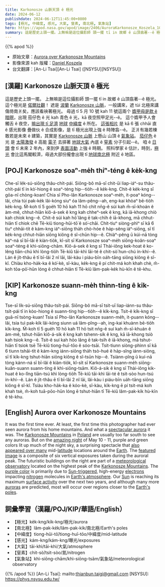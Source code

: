 ```yaml
---
title: Karkonosze 山脈天頂 ê 極光
date: 2024-06-12
publishdate: 2024-06-12T11:45:00+0800
tags: [極光, 中緯度, 感光, 大氣, 窒素, 南北極, 氣象站]
hero: https://apod.nasa.gov/apod/image/2406/AuroraKarkonosze_Koszela_1080.jpg
summary: 這是歷史上頭一擺。上無嘛是這位攝影師 頭一擺 tī in 故鄉 ê 山頂翕著--ê 極光。
---
```


{{% apod %}}

- 原始文章：[Aurora over Karkonosze Mountains](https://apod.nasa.gov/apod/ap240612.html)
- 影像來源 kah 版權：[Daniel Koszela](https://www.instagram.com/danielkoszelaphotography/)
- 台文翻譯：[An-Li Tsai][An-Li Tsai] ([NSYSU][NSYSU])

## [漢羅] Karkonosze 山脈天頂 ê 極光
這是歷史上頭一擺。
上無嘛是這位攝影師 頭一擺 tī in 故鄉 ê 山頂翕著--ê 極光。
這个極光是 [偌爾壯觀][spectacular aurora]！
遮是 [波蘭][Poland] [Karkonosze 山脈][Karkonosze Mountains]，一般講來，遮 tùi 北極來講傷倚南爿矣，應該看袂著極光。
毋過 tī 5 月 10 號 kah 11 號這兩个 [媠甲毋是款 ê 暗暝][amazing night]，出現 茄仔色 ê 光 kah 青色 ê 光，kā 夜空照甲足光--ê。
這个媠甲予人會觸舌 ê 夜空，[嘛出現 tī 足濟][also appeared over many] [地球][Earth] [中緯度][latitude] ê 所在。
[這張相片][featured image] 是 kā 6 張 chhāi 直 ê 感光影像 疊做伙 ê 合成影像，是 tī 極光出現上強 ê 時陣翕--ê。
正爿有幾若棟敢若是未來 ê 建築，其實是 [Karkonosze 山脈][Karkonosze Mountains] 上懸山 山頂 ê [氣象站][meteorological observatory]。
[茄仔色][purple color] ê 光 是 [太陽激發][Sun-triggered] ê 高能 [電子][electrons] 去挵著 [地球大氣][Earth's atmosphere] 內底 ê [窒素][nitrogen] 分子引起--ê。
咱 ê [日頭][Sun] 會 tī 未來 2 年內，來到伊 [表面活動][surface activity] 上強 ê 時期。
照科學家 ê 估計，時到，[極光][auroras] 會比這馬閣較濟，毋過大部份攏會出現 tī [地球南北極][Earth's poles] 附近 ê 地區。

## [POJ] Karkonosze soaⁿ-me̍h thiⁿ-téng ê ke̍k-kng
Che-sī le̍k-sú-siōng thâu-chi̍t-pái.
Siōng-bô mā-sī chit-ūi liap-iáⁿ-su thâu-chi̍t-pái tī in kò͘-hiong ê soaⁿ-téng hip--tio̍h--ê ke̍k-kng.
Chit-ê ke̍k-kng sī gōa-nī chòng-koan!
Chia sī Pho-lân Karkonosze soaⁿ-me̍h, it-poaⁿ kóng--lâi, chia tùi pak-ke̍k lâi-kóng siuⁿ óa lâm-pêng--ah, eng-kai khòaⁿ bē-tio̍h ke̍k-kng.
M̄-koh tī 5 goe̍h 10 hō kah 11 hō chit nn̄g-ê súi kah m̄-sī-khoán ê àm-mê, chhut-hiān kiô-á-sek ê kng kah chheⁿ-sek ê kng, kā iā-khong chiò kah chiok kng--ê.
Chit-ê súi kah hō͘ lâng ē tak-chi̍h ê iā-khong, mā chhut-hiān tī chiok chē Tē-kiû tiong-hūi-tō͘ ê só͘-chāi.
Chit-tiuⁿ siòng-phìⁿ sī kā 6 tiuⁿ chhāi-ti̍t ê kám-kng iáⁿ-siōng tha̍h chò-hóe ê ha̍p-sêng iáⁿ-siōng, sī tī ke̍k-kng chhut-hiān siōng kiông ê sî-chūn hip--ê.
Chiàⁿ-pêng ū kúi-nā tòng káⁿ-ná sī bī-lâi ê kiàn-tio̍k, kî-si̍t sī Karkonosze soaⁿ-me̍h siōng-koân-soaⁿ soaⁿ-téng ê khì-siōng-chām.
Kiô-á-sek ê kng sī Thài-iông kek-hoat ê ko-lêng tiān-chú khì lòng-tio̍h Tē-kiû tāi-khì lāi-té ê chit-sò͘ hun-chú ín-khí--ê.
Lán ê ji̍t-thâu ē tī bī-lâi 2 nî lāi, lâi-kàu i piáu-bīn oa̍h-tāng siōng kiông ê sî-kî.
Chiàu kho-ha̍k-ka ê kó͘-kè, sî-kàu, ke̍k-kng ē pí chit-má koh khah chè, m̄-koh tōa-pō͘-hūn lóng ē chhut-hiān tī Tē-kiû lâm-pak-ke̍k hù-kīn ê tē-khu.

## [KIP] Karkonosze suann-me̍h thinn-tíng ê ki̍k-kng
Tse-sī li̍k-sú-siōng thâu-tsi̍t-pái.
Siōng-bô mā-sī tsit-uī liap-iánn-su thâu-tsi̍t-pái tī in kòo-hiong ê suann-tíng hip--tio̍h--ê ki̍k-kng.
Tsit-ê ki̍k-kng sī guā-nī tsòng-kuan!
Tsia sī Pho-lân Karkonosze suann-me̍h, it-puann kóng--lâi, tsia tuì pak-ki̍k lâi-kóng siunn uá lâm-pîng--ah, ing-kai khuànn bē-tio̍h ki̍k-kng.
M̄-koh tī 5 gue̍h 10 hō kah 11 hō tsit nn̄g-ê suí kah m̄-sī-khuán ê àm-mê, tshut-hiān kiô-á-sik ê kng kah tshenn-sik ê kng, kā iā-khong tsiò kah tsiok kng--ê.
Tsit-ê suí kah hōo lâng ē tak-tsi̍h ê iā-khong, mā tshut-hiān tī tsiok tsē Tē-kiû tiong-huī-tōo ê sóo-tsāi.
Tsit-tiunn siòng-phìnn sī kā 6 tiunn tshāi-ti̍t ê kám-kng iánn-siōng tha̍h tsò-hué ê ha̍p-sîng iánn-siōng, sī tī ki̍k-kng tshut-hiān siōng kiông ê sî-tsūn hip--ê.
Tsiànn-pîng ū kuí-nā tòng kánn-ná sī bī-lâi ê kiàn-tio̍k, kî-si̍t sī Karkonosze suann-me̍h siōng-kuân-suann suann-tíng ê khì-siōng-tsām.
Kiô-á-sik ê kng sī Thài-iông kik-huat ê ko-lîng tiān-tsú khì lòng-tio̍h Tē-kiû tāi-khì lāi-té ê tsit-sòo hun-tsú ín-khí--ê.
Lán ê ji̍t-thâu ē tī bī-lâi 2 nî lāi, lâi-kàu i piáu-bīn ua̍h-tāng siōng kiông ê sî-kî.
Tsiàu kho-ha̍k-ka ê kóo-kè, sî-kàu, ki̍k-kng ē pí tsit-má koh khah tsè, m̄-koh tuā-pōo-hūn lóng ē tshut-hiān tī Tē-kiû lâm-pak-ki̍k hù-kīn ê tē-khu.

## [English] Aurora over Karkonosze Mountains
It was the first time ever.
At least, the first time this photographer had ever seen aurora from his home mountains.
And what a [spectacular aurora][spectacular aurora] it was.
The [Karkonosze Mountains][Karkonosze Mountains] in [Poland][Poland] are usually too far south to see any auroras.
But on the [amazing night][amazing night] of May 10 - 11, purple and green colors lit up much of the night sky, a surprising spectacle that [also appeared over many][also appeared over many] mid-[latitude][latitude] locations around the [Earth][Earth].
The [featured image][featured image] is a composite of six vertical exposures taken during the auroral peak.
The futuristic buildings on the right are part of a [meteorological observatory][meteorological observatory] located on the highest peak of the [Karkonosze Mountains][Karkonosze Mountains].
The [purple color][purple color] is primarily due to [Sun-triggered][Sun-triggered], high-energy [electrons][electrons] impacting [nitrogen][nitrogen] molecules in [Earth's atmosphere][Earth's atmosphere].
Our [Sun][Sun] is reaching its maximum [surface activity][surface activity] over the next two years, and although many more [auroras][auroras] are predicted, most will occur over regions closer to the [Earth's poles][Earth's poles].

## 詞彙學習（漢羅/POJ/KIP/華語/English）
- 【極光】ke̍k-kng/ki̍k-kng/極光/aurora
- 【南北極】lâm-pak-ke̍k/lâm-pak-ki̍k/南北極/Earth's poles
- 【中緯度】tiong-hūi-tō͘/tiong-huī-tōo/中緯度/mid-latitude
- 【感光】kám-kng/kám-kng/曝光/exposures
- 【大氣】tāi-khì/tāi-khì/大氣/atmosphere
- 【窒素】chit-sò͘/tsit-sòo/氮/nitrogen
- 【氣象站】khì-siōng-chām/khì-siōng-tsām/氣象站/meteorological observatory

{{% /apod %}}
[An-Li Tsai]: mailto:thianbun.taigi@gmail.com
[NSYSU]: https://phys.nsysu.edu.tw/

[copyright]: https://apod.nasa.gov/apod/fap/lib/about_apod.html#srapply
[License3]: https://creativecommons.org/licenses/by/3.0/
[License2]:https://creativecommons.org/licenses/by-nc-nd/2.0/

[spectacular aurora]:https://apod.nasa.gov/apod/ap240612.htmlap240512.html
[Karkonosze Mountains]:https://en.wikipedia.org/wiki/Giant_Mountains_National_Park
[Poland]:https://en.wikipedia.org/wiki/Poland
[amazing night]:https://www.shutterstock.com/image-photo/close-scottish-fold-cat-head-260nw-1277698591.jpg
[also appeared over many]:https://www.facebook.com/media/set/?set=a.431368006258449&type=3
[latitude]:https://www.researchgate.net/profile/Biagio-Di-Mauro-2/publication/355674389/figure/fig1/AS:1084113742245888@1635484266211/Global-map-divided-in-tropical-areas-middle-latitudes-and-polar-regions.png
[Earth]:https://apod.nasa.gov/apod/ap240612.htmlap220206.html
[featured image]:https://www.instagram.com/p/C60r4UgLlGq/
[meteorological observatory]:https://en.wikipedia.org/wiki/Tadeusz_Ho%C5%82dys_High-Mountain_Meteorological_Observatory_on_%C5%9Anie%C5%BCka
[Karkonosze Mountains]:https://youtu.be/BiNQB4f_6eY
[purple color]:https://site.uit.no/spaceweather/wp-content/uploads/sites/194/2019/08/Colours-700x742.png
[Sun-triggered]:https://theconversation.com/are-the-northern-lights-caused-by-particles-from-the-sun-not-exactly-174019
[electrons]:https://www.aps.org/archives/publications/apsnews/200010/history.cfm
[nitrogen]:https://en.wikipedia.org/wiki/Nitrogen
[Earth's atmosphere]:https://www.nasa.gov/general/what-is-earths-atmosphere/
[Sun]:https://spaceplace.nasa.gov/all-about-the-sun/
[surface activity]:https://www.nasa.gov/news-release/solar-cycle-25-is-here-nasa-noaa-scientists-explain-what-that-means/
[auroras]:https://apod.nasa.gov/apod/ap240612.htmlap230122.html
[Earth's poles]:https://en.wikipedia.org/wiki/Polar_regions_of_Earth
